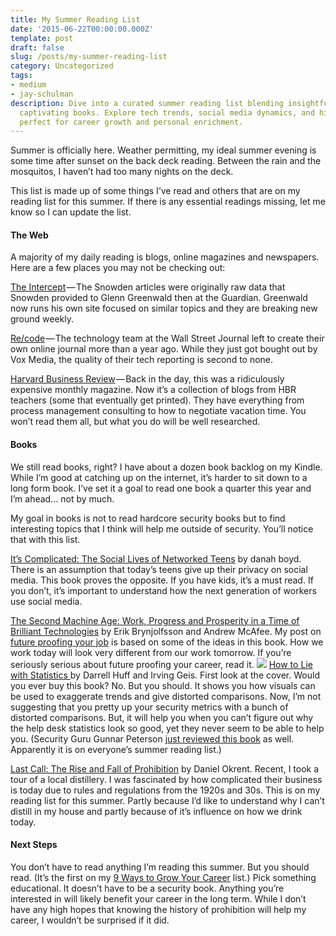 ```yaml
---
title: My Summer Reading List
date: '2015-06-22T00:00:00.000Z'
template: post
draft: false
slug: /posts/my-summer-reading-list
category: Uncategorized
tags:
- medium
- jay-schulman
description: Dive into a curated summer reading list blending insightful blogs and
  captivating books. Explore tech trends, social media dynamics, and historical narratives,
  perfect for career growth and personal enrichment.
---
```

Summer is officially here. Weather permitting, my ideal summer evening is some time after sunset on the back deck reading. Between the rain and the mosquitos, I haven’t had too many nights on the deck.

This list is made up of some things I’ve read and others that are on my reading list for this summer. If there is any essential readings missing, let me know so I can update the list.

#### The Web

A majority of my daily reading is blogs, online magazines and newspapers. Here are a few places you may not be checking out:

[The Intercept](https://firstlook.org/theintercept/) — The Snowden articles were originally raw data that Snowden provided to Glenn Greenwald then at the Guardian. Greenwald now runs his own site focused on similar topics and they are breaking new ground weekly.

[Re/code](https://recode.net/) — The technology team at the Wall Street Journal left to create their own online journal more than a year ago. While they just got bought out by Vox Media, the quality of their tech reporting is second to none.

[Harvard Business Review](https://hbr.org/) — Back in the day, this was a ridiculously expensive monthly magazine. Now it’s a collection of blogs from HBR teachers (some that eventually get printed). They have everything from process management consulting to how to negotiate vacation time. You won’t read them all, but what you do will be well researched.

#### Books

We still read books, right? I have about a dozen book backlog on my Kindle. While I’m good at catching up on the internet, it’s harder to sit down to a long form book. I’ve set it a goal to read one book a quarter this year and I’m ahead… not by much.

My goal in books is not to read hardcore security books but to find interesting topics that I think will help me outside of security. You’ll notice that with this list.

[It’s Complicated: The Social Lives of Networked Teens](http://amzn.to/1FvECUf) by danah boyd. There is an assumption that today’s teens give up their privacy on social media. This book proves the opposite. If you have kids, it’s a must read. If you don’t, it’s important to understand how the next generation of workers use social media.

[The Second Machine Age: Work, Progress and Prosperity in a Time of Brilliant Technologies](http://amzn.to/1Bw4ggD) by Erik Brynjolfsson and Andrew McAfee. My post on [future proofing your job](https://www.jayschulman.com/future-proof-your-security-job/) is based on some of the ideas in this book. How we work today will look very different from our work tomorrow. If you’re seriously serious about future proofing your career, read it.
![](__GHOST_URL__/content/images/max/800/0-1fw_qrW2JTbz_sMn.jpg)
[How to Lie with Statistics ](http://amzn.to/1Bw4nZq)by Darrell Huff and Irving Geis. First look at the cover. Would you ever buy this book? No. But you should. It shows you how visuals can be used to exaggerate trends and give distorted comparisons. Now, I’m not suggesting that you pretty up your security metrics with a bunch of distorted comparisons. But, it will help you when you can’t figure out why the help desk statistics look so good, yet they never seem to be able to help you. (Security Guru Gunnar Peterson [just reviewed this book](http://totalreturninvestor.blogspot.com/2015/06/how-to-lie-with-statistics.html) as well. Apparently it is on everyone’s summer reading list.)

[Last Call: The Rise and Fall of Prohibition](http://amzn.to/1frR8za) by Daniel Okrent. Recent, I took a tour of a local distillery. I was fascinated by how complicated their business is today due to rules and regulations from the 1920s and 30s. This is on my reading list for this summer. Partly because I’d like to understand why I can’t distill in my house and partly because of it’s influence on how we drink today.

#### Next Steps

You don’t have to read anything I’m reading this summer. But you should read. (It’s the first on my [9 Ways to Grow Your Career](https://www.jayschulman.com/9ways) list.) Pick something educational. It doesn’t have to be a security book. Anything you’re interested in will likely benefit your career in the long term. While I don’t have any high hopes that knowing the history of prohibition will help my career, I wouldn’t be surprised if it did.